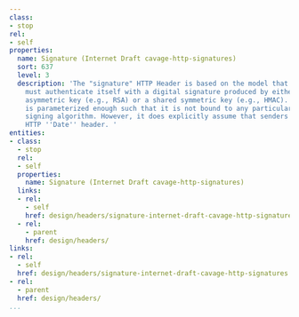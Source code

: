 ```yaml
---
class:
- stop
rel:
- self
properties:
  name: Signature (Internet Draft cavage-http-signatures)
  sort: 637
  level: 3
  description: 'The "signature" HTTP Header is based on the model that the sender
    must authenticate itself with a digital signature produced by either a private
    asymmetric key (e.g., RSA) or a shared symmetric key (e.g., HMAC). The scheme
    is parameterized enough such that it is not bound to any particular key type or
    signing algorithm. However, it does explicitly assume that senders can send an
    HTTP ''Date'' header. '
entities:
- class:
  - stop
  rel:
  - self
  properties:
    name: Signature (Internet Draft cavage-http-signatures)
  links:
  - rel:
    - self
    href: design/headers/signature-internet-draft-cavage-http-signatures.md
  - rel:
    - parent
    href: design/headers/
links:
- rel:
  - self
  href: design/headers/signature-internet-draft-cavage-http-signatures.md
- rel:
  - parent
  href: design/headers/
...
```

